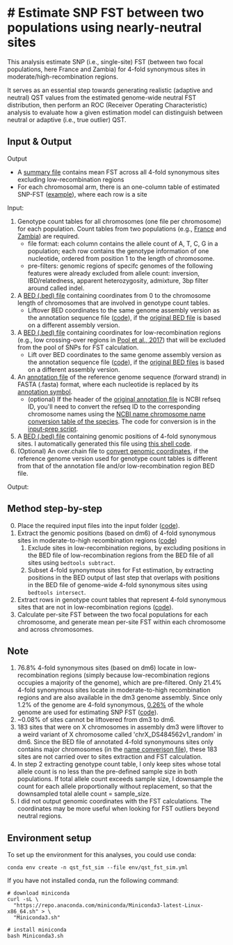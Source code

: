 # # Estimate SNP FST between two populations using nearly-neutral sites
This analysis estimate SNP (i.e., single-site) FST (between two focal populations, here France and Zambia) for 4-fold synonymous sites in moderate/high-recombination regions. 


It serves as an essential step towards generating realistic (adaptive and neutral) QST values from the estimated genome-wide neutral FST distribution, then perform an ROC (Receiver Operating Characteristic) analysis to evaluate how a given estimation model can distinguish between neutral or adaptive (i.e., true outlier) QST.

## Input & Output
Output
* A [summary file](data/output/estimate_fst.report) contains mean FST across all 4-fold synonymous sites excluding low-recombination regions
* For each chromosomal arm, there is an one-column table of estimated SNP-FST ([example](data/output/fst_chr2L.txt)), where each row is a site

Input:
1. Genotype count tables for all chromosomes (one file per chromosome) for each population. Count tables from two populations (e.g., [France](data/input/path2countdata_FR.txt) and [Zambia](data/input/path2countdata_ZI.txt)) are required.
    * file format: each column contains the allele count of A, T, C, G in a population; each row contains the genotype information of one nucleotide, ordered from position 1 to the length of chromosome.
    * pre-filters: genomic regions of specifc genomes of the following features were already excluded from allele count: inversion, IBD/relatedness, apparent heterozygosity, admixture, 3bp filter around called indel.
2. A [BED (.bed) file](data/input/all_sites_chr_dm6.bed) containing coordinates from 0 to the chromosome length of chromosomes that are involved in genotype count tables.
    * Liftover BED coordinates to the same genome assembly version as the annotation sequence file ([code](code/prep_neutral_sites.sh#L49-L54)), if the [original BED file](data/input/all_sites_chr_dm3.bed) is based on a different assembly version.
3. A [BED (.bed) file](data/input/low_recomb_regions_dm6.bed) containing coordinates for low-recombination regions (e.g., low crossing-over regions in [Pool et al., 2017](https://academic.oup.com/mbe/article/34/2/349/2680805)) that will be excluded from the pool of SNPs for FST calculation.
    * Lift over BED coordinates to the same genome assembly version as the annotation sequence file ([code](code/prep_neutral_sites.sh#L56-L62)), if the [original BED files](data/input/low_recomb_regions_dm3.bed) is based on a different assembly version.
4. An [annotation file](data/input/for_reannotate_dm6_converted.fa) of the reference genome sequence (forward strand) in FASTA (.fasta) format, where each nucleotide is replaced by its [annotation symbol](https://github.com/Sfeng666/Dsuz_popgen_GEA/blob/main/genomic_annotation/README.md#this-program-annotates-each-site-of-a-genome-by-nine-pre-defined-categories).
    * (optional) If the header of the [original annotation file](data/input/for_reannotate_dm6.fa) is NCBI refseq ID, you'll need to convert the refseq ID to the corresponding chromosome names using the [NCBI name chromosome name conversion table of the species](data/input/chr2acc_dm6). The code for conversion is in the [input-prep script](code/prep_neutral_sites.sh#L65-L103).
5. A [BED (.bed) file](data/input/for_reannotate_dm6_converted.bed) containing genomic positions of 4-fold synonymous sites. I automatically generated this file using [this shell code](code/prep_neutral_sites.sh#L105-L112).
6. (Optional) An over.chain file to [convert genomic coordinates](https://genome.ucsc.edu/FAQ/FAQdownloads.html#liftOver), if the reference genome version used for genotype count tables is different from that of the annotation file and/or low-recombination region BED file.

Output:

## Method step-by-step
0. Place the required input files into the input folder ([code](code/prep_neutral_sites.sh#L4-L113)).
1. Extract the genomic positions (based on dm6) of 4-fold synonymous sites in moderate-to-high recombination regions ([code](code/prep_neutral_sites.sh#L115-L131))
    1. Exclude sites in low-recombination regions, by excluding positions in the BED file of low-recombination regions from the BED file of all sites using `bedtools subtract`.
    2. Subset 4-fold synonymous sites for Fst estimation, by extracting positions in the BED output of last step that overlaps with positions in the BED file of genome-wide 4-fold synonymous sites using `bedtools intersect`.
2. Extract rows in genotype count tables that represent 4-fold synonymous sites that are not in low-recombination regions ([code](code/extract_sites_syn_recomb.py)).
3. Calculate per-site FST between the two focal populations for each chromosome, and generate mean per-site FST within each chromosome and across chromosomes.

## Note
1. 76.8% 4-fold synonymous sites (based on dm6) locate in low-recombination regions (simply because low-recombination regions occupies a majority of the genome), which are pre-filtered. Only 21.4% 4-fold synonymous sites locate in moderate-to-high recombination regions and are also available in the dm3 genome assembly. Since only 1.2% of the genome are 4-fold synonymous, <u>0.26%</u> of the whole genome are used for estimating SNP FST ([code](code/prep_neutral_sites.sh#L123-L131)).
2. ~0.08% of sites cannot be liftovered from dm3 to dm6. 
3. 183 sites that were on X chromosomes in assembly dm3 were liftover to a weird variant of X chromosome called 'chrX_DS484562v1_random' in dm6. Since the BED file of annotated 4-fold synonymouns sites only contains major chromosomes (in the [name converison file](data/input/chr2acc_dm6)), these 183 sites are not carried over to sites extraction and FST calculation.
4. In step 2 extracting genotype count table, I only keep sites whose total allele count is no less than the pre-defined sample size in both populations. If total allele count exceeds sample size, I downsample the count for each allele proportionally without replacement, so that the downsampled total alelle count = sample_size. 
5. I did not output genomic coordinates with the FST calculations. The coordinates may be more useful when looking for FST outliers beyond neutral regions.

## Environment setup
To set up the environment for this analyses, you could use conda:
```
conda env create -n qst_fst_sim --file env/qst_fst_sim.yml
```

If you have not installed conda, run the following command:
```
# download miniconda
curl -sL \
  "https://repo.anaconda.com/miniconda/Miniconda3-latest-Linux-x86_64.sh" > \
  "Miniconda3.sh"
```
```  
# install miniconda
bash Miniconda3.sh
```